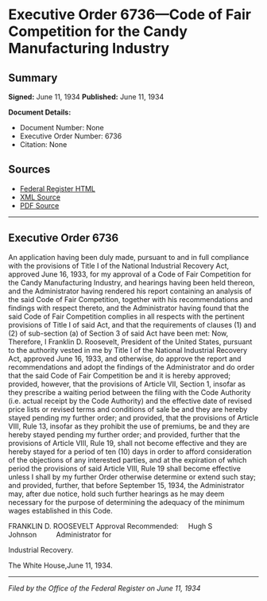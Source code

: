 # Executive Order 6736—Code of Fair Competition for the Candy Manufacturing Industry

## Summary

**Signed:** June 11, 1934
**Published:** June 11, 1934

**Document Details:**
- Document Number: None
- Executive Order Number: 6736
- Citation: None

## Sources
- [Federal Register HTML](https://www.presidency.ucsb.edu/documents/executive-order-6736-code-fair-competition-for-the-candy-manufacturing-industry)
- [XML Source](None)
- [PDF Source](None)

---

## Executive Order 6736

An application having been duly made, pursuant to and in full compliance with the provisions of Title I of the National Industrial Recovery Act, approved June 16, 1933, for my approval of a Code of Fair Competition for the Candy Manufacturing Industry, and hearings having been held thereon, and the Administrator having rendered his report containing an analysis of the said Code of Fair Competition, together with his recommendations and findings with respect thereto, and the Administrator having found that the said Code of Fair Competition complies in all respects with the pertinent provisions of Title I of said Act, and that the requirements of clauses (1) and (2) of sub-section (a) of Section 3 of said Act have been met:
Now, Therefore, I Franklin D. Roosevelt, President of the United States, pursuant to the authority vested in me by Title I of the National Industrial Recovery Act, approved June 16, 1933, and otherwise, do approve the report and recommendations and adopt the findings of the Administrator and do order that the said Code of Fair Competition be and it is hereby approved; provided, however, that the provisions of Article VII, Section 1, insofar as they prescribe a waiting period between the filing with the Code Authority (i.e. actual receipt by the Code Authority) and the effective date of revised price lists or revised terms and conditions of sale be and they are hereby stayed pending my further order; and provided, that the provisions of Article VIII, Rule 13, insofar as they prohibit the use of premiums, be and they are hereby stayed pending my further order; and provided, further that the provisions of Article VIII, Rule 19, shall not become effective and they are hereby stayed for a period of ten (10) days in order to afford consideration of the objections of any interested parties, and at the expiration of which period the provisions of said Article VIII, Rule 19 shall become effective unless I shall by my further Order otherwise determine or extend such stay; and provided, further, that before September 15, 1934, the Administrator may, after due notice, hold such further hearings as he may deem necessary for the purpose of determining the adequacy of the minimum wages established in this Code.

FRANKLIN D. ROOSEVELT
Approval Recommended:     Hugh S Johnson          Administrator for 

Industrial Recovery.

The White House,June 11, 1934.

---

*Filed by the Office of the Federal Register on June 11, 1934*
